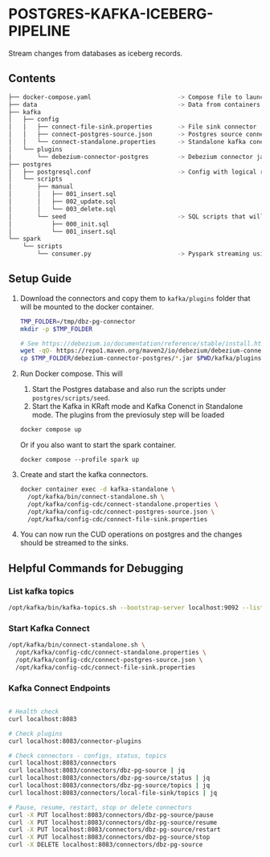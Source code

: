 # POSTGRES-KAFKA-ICEBERG-PIPELINE

Stream changes from databases as iceberg records.

## Contents
```sh
├── docker-compose.yaml                        -> Compose file to launch postgres and kafka
├── data                                       -> Data from containers will be mounted to this path Configured in docker-compose file.
├── kafka
│   ├── config
│   │   ├── connect-file-sink.properties       -> File sink connector
│   │   ├── connect-postgres-source.json       -> Postgres source connector
│   │   └── connect-standalone.properties      -> Standalone kafka conenct config
│   └── plugins
│       └── debezium-connector-postgres        -> Debezium connector jars will be downloaded to this folder
├── postgres
│   ├── postgresql.conf                        -> Config with logical replication enabled
│   └── scripts
│       ├── manual
│       │   ├── 001_insert.sql
│       │   ├── 002_update.sql
│       │   └── 003_delete.sql
│       └── seed                               -> SQL scripts that will be run the first time the db is created i.e. when the data directory is empty
│           ├── 000_init.sql
│           └── 001_insert.sql
└── spark
    └── scripts
        └── consumer.py                        -> Pyspark streaming using kafka source and console sink
```



## Setup Guide

1. Download the connectors and copy them to `kafka/plugins` folder that will be mounted to the docker container.
    
    ```sh
    TMP_FOLDER=/tmp/dbz-pg-connector
    mkdir -p $TMP_FOLDER

    # See https://debezium.io/documentation/reference/stable/install.html to get the download link.
    wget -qO- https://repo1.maven.org/maven2/io/debezium/debezium-connector-postgres/2.6.0.Final/debezium-connector-postgres-2.6.0.Final-plugin.tar.gz | tar -xvz -C $TMP_FOLDER
    cp $TMP_FOLDER/debezium-connector-postgres/*.jar $PWD/kafka/plugins/debezium-connector-postgres && rm -rf $TMP_FOLDER
    ```
2. Run Docker compose. This will 
    1. Start the Postgres database and also run the scripts under `postgres/scripts/seed`.
    2. Start the Kafka in KRaft mode and Kafka Conenct in Standalone mode. The plugins from the previosuly step will be loaded

    ```sh
    docker compose up
    ```
    Or if you also want to start the spark container.
    ```
    docker compose --profile spark up
    ```

3. Create and start the kafka connectors.
    ```sh
    docker container exec -d kafka-standalone \
      /opt/kafka/bin/connect-standalone.sh \
      /opt/kafka/config-cdc/connect-standalone.properties \
      /opt/kafka/config-cdc/connect-postgres-source.json \
      /opt/kafka/config-cdc/connect-file-sink.properties
    ```

4. You can now run the CUD operations on postgres and the changes should be streamed to the sinks.


## Helpful Commands for Debugging

### List kafka topics
```sh
/opt/kafka/bin/kafka-topics.sh --bootstrap-server localhost:9092 --list
```

### Start Kafka Connect
```sh
/opt/kafka/bin/connect-standalone.sh \
  /opt/kafka/config-cdc/connect-standalone.properties \
  /opt/kafka/config-cdc/connect-postgres-source.json \
  /opt/kafka/config-cdc/connect-file-sink.properties
```

### Kafka Connect Endpoints 
```sh

# Health check
curl localhost:8083

# Check plugins
curl localhost:8083/connector-plugins

# Check connectors - configs, status, topics 
curl localhost:8083/connectors
curl localhost:8083/connectors/dbz-pg-source | jq
curl localhost:8083/connectors/dbz-pg-source/status | jq
curl localhost:8083/connectors/dbz-pg-source/topics | jq
curl localhost:8083/connectors/local-file-sink/topics | jq

# Pause, resume, restart, stop or delete connectors
curl -X PUT localhost:8083/connectors/dbz-pg-source/pause
curl -X PUT localhost:8083/connectors/dbz-pg-source/resume
curl -X PUT localhost:8083/connectors/dbz-pg-source/restart
curl -X PUT localhost:8083/connectors/dbz-pg-source/stop
curl -X DELETE localhost:8083/connectors/dbz-pg-source
```

